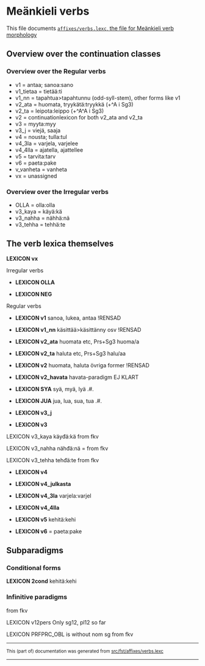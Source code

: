# Meänkieli verbs

This file documents [`affixes/verbs.lexc`, the file for Meänkieli verb morphology](http://github.com/giellalt/lang-fit/blob/main/src/fst/affixes/verbs.lexc)  

## Overview over the continuation classes

### Overview over the Regular verbs
* v1 = antaa; sanoa:sano
* v1_tietaa = tietää:ti
* v1_nn = tapahtua>tapahtunnu (odd-syll-stem), other forms like v1
* v2_ata = huomata, tryykätä:tryykkä (+^A i Sg3)
* v2_ta = leipota:leippo (+^A^A i Sg3)
* v2 = continuationlexicon for both v2_ata and v2_ta
* v3 = myyta:myy
* v3_j = viejä, saaja
* v4 = nousta; tulla:tul
* v4_3la = varjela, varjelee
* v4_4lla = ajatella, ajattellee
* v5 = tarvita:tarv
* v6 = paeta:pake
* v_vanheta = vanheta
* vx = unassigned

### Overview over the Irregular verbs
* OLLA = olla:olla 
* v3_kaya = käyä:kä
* v3_nahha = nähhä:nä
* v3_tehha = tehhä:te

## The verb lexica themselves

**LEXICON vx**

Irregular verbs

* **LEXICON OLLA**

* **LEXICON NEG**

Regular verbs

* **LEXICON v1** sanoa, lukea, antaa !RENSAD

* **LEXICON v1_nn** käsittää>käsittänny osv !RENSAD

* **LEXICON v2_ata** huomata etc, Prs+Sg3 huoma/a

* **LEXICON v2_ta** haluta etc, Prs+Sg3 halu/aa

* **LEXICON v2** huomata, haluta övriga former !RENSAD

* **LEXICON v2_havata** havata-paradigm EJ KLART

* **LEXICON SYA** syä, myä, lyä .#.

* **LEXICON JUA** jua, lua, sua, tua .#.

* **LEXICON v3_j**

* **LEXICON v3**

LEXICON v3_kaya käyđä:kä from fkv

LEXICON v3_nahha nähđä:nä = from fkv

LEXICON v3_tehha tehđä:te from fkv

* **LEXICON v4**

* **LEXICON v4_julkasta**

* **LEXICON v4_3la** varjela:varjel

* **LEXICON v4_4lla**

* **LEXICON v5**  kehitä:kehi  

* **LEXICON v6** =  paeta:pake

## Subparadigms
### Conditional forms

**LEXICON 2cond** kehitä:kehi  

### Infinitive paradigms

from fkv

LEXICON v12pers Only sg12, pl12 so far

LEXICON PRFPRC_OBL is without nom sg from fkv

* * *

<small>This (part of) documentation was generated from [src/fst/affixes/verbs.lexc](https://github.com/giellalt/lang-fit/blob/main/src/fst/affixes/verbs.lexc)</small>

---

